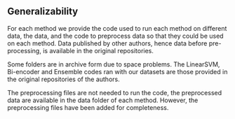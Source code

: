 ## Generalizability

For each method we provide the code used to run each method on different data, the data, and the code to preprocess data so that they could be used on each method. Data published by other authors, hence data before pre-processing, is available in the original repositories.

Some folders are in archive form due to space problems. The LinearSVM, Bi-encoder and Ensemble codes ran with our datasets are those provided in the original repositories of the authors.

The preprocessing files are not needed to run the code, the preprocessed data are available in the data folder of each method. However, the preprocessing files have been added for completeness.
